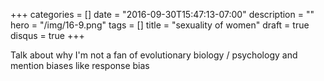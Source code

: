 +++
categories = []
date = "2016-09-30T15:47:13-07:00"
description = ""
hero = "/img/16-9.png"
tags = []
title = "sexuality of women"
draft = true
disqus = true
+++

Talk about why I'm not a fan of evolutionary biology / psychology and
mention biases like response bias
